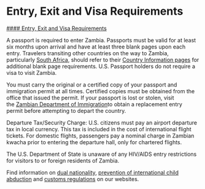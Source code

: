 # Entry, Exit and Visa Requirements

[#### Entry, Exit and Visa Requirements](javascript:void(0); "Entry, Exit and Visa Requirements")

A passport is required to enter Zambia. Passports must be valid for at least six months upon arrival and have at least three blank pages upon each entry. Travelers transiting other countries on the way to Zambia, particularly [South Africa](https://travel.state.gov/content/travel/en/international-travel/International-Travel-Country-Information-Pages/SouthAfrica.html), should refer to their [Country Information pages](https://travel.state.gov/content/travel/en/international-travel/International-Travel-Country-Information-Pages.html) for additional blank page requirements. U.S. Passport holders do not require a visa to visit Zambia.

You must carry the original or a certified copy of your passport and immigration permit at all times. Certified copies must be obtained from the office that issued the permit. If your passport is lost or stolen, visit the [Zambian Department of Immigration](https://www.zambiaimmigration.gov.zm/)to obtain a replacement entry permit before attempting to depart the country.

Departure Tax/Security Charge: U.S. citizens must pay an airport departure tax in local currency. This tax is included in the cost of international flight tickets. For domestic flights, passengers pay a nominal charge in Zambian kwacha prior to entering the departure hall, only for chartered flights.

The U.S. Department of State is unaware of any HIV/AIDS entry restrictions for visitors to or foreign residents of Zambia.

Find information on [dual nationality](https://travel.state.gov/content/travel/en/international-travel/before-you-go/travelers-with-special-considerations/Dual-Nationality-Travelers.html "Dual Nationality"), [prevention of international child abduction](https://travel.state.gov/content/travel/en/International-Parental-Child-Abduction/prevention.html "Prevention") and [customs regulations](https://travel.state.gov/content/travel/en/international-travel/before-you-go/customs-and-import.html "Customs") on our websites.